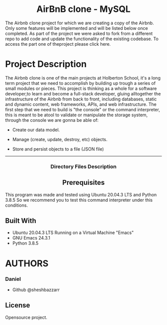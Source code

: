 <center> <h1>AirBnB clone - MySQL</h1> </center>

The Airbnb clone project for which we are creating a copy of the Airbnb. Only some features will be implemented and will be listed below once completed. As part of the project we were asked to fork from a different repo to add code and update the functionality of the existing codebase. To access the part one of theproject please click here.


<h1>Project Description</h1>

The Airbnb clone is one of the main projects at Holberton School, it's a long term project that we need to accomplish by building up trough a series of small modules or pieces. This project is thinking as a whole for a software developer,to learn and become a full-stack developer, gluing alltogether the infrastructure of the Airbnb from back to front, including databases, static and dynamic content, web frameworks, APIs, and web infrastructure. The first step that we need to build is "the console" or the command interpreter, this is meant to be atool to validate or manipulate the storage system, through the console we are gonna be able of:


   *  Create our data model.

   *  Manage (create, update, destroy, etc) objects.

   *  Store and persist objects to a file (JSON file)

---

<center><h3>Directory Files Description</h3> </center>



<center> <h2>Prerequisites</h2> </center>

This program was made and tested using Ubuntu 20.04.3 LTS and Python 3.8.5 So we recommend you to test this command interpreter under this conditions.

<h2>Built With</h2>


  *  Ubuntu 20.04.3 LTS Running on a Virtual Machine "Emacs"
  *  GNU Emacs 24.3.1
  *  Python 3.8.5

<h1>AUTHORS</h1>

<h3>Daniel</h3>

 * Github @sheshbazzarr
 
 
<h2>License</h2>

Opensource project.
    

